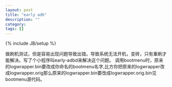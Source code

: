 ```yaml
---
layout: post
title: "early adb"
description: ""
category: 
tags: []
---
```

{% include JB/setup %}

做刷机测试，但是容易出现问题导致出错。导致系统无法开机，变砖，只有重刷才能解决。写了个小程序叫early-adbd来解决这个问题。
调用bootmenu时，原来的logwrapper.bin要改成你命名的bootmenu名字,比方你把原来的logwrapper改成logwrapper.orig那么原来的logwrapper.bin要改成logwrapper.orig.bin见bootmenu源代码。
